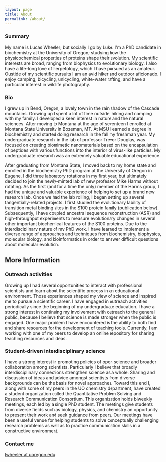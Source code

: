 ```yaml
---
layout: page
title: About
permalink: /about/
---
```

### Summary

My name is Lucas Wheeler; but socially I go by Luke. I'm a PhD candidate in biochemistry at the
University of Oregon; studying how the physicochemical properties of proteins
shape their evolution. My scientific interests are broad, ranging from biophysics to 
evolutionary biology. I also have a life-long love of herpetology, which I have pursued
as an amateur. Oustide of my scientific pursuits I am an avid hiker and outdoor aficionado. 
I enjoy camping, bicycling, unicycling, white-water rafting, and have a particular interest
in wildlife photography. 

### Bio

I grew up in Bend, Oregon; a lovely town in the rain shadow of the Cascade mountains. Growing up I spent a lot of time outside, hiking and camping with my family. I developed a keen interest in nature and the natural sciences. After moving to Montana at the age of seventeen I enrolled at Montana State University in Bozeman, MT. At MSU I earned a degree in biochemistry and started doing research in the fall my freshman year. My undergraduate research, in the lab of professor Trevor Douglas, was focused on creating biomimetic nanomaterials based on the encapsulation of peptides with various functions into the interior of virus-like particles. My undergraduate research was an extremely valuable educational experience. 

After graduating from Montana State, I moved back to my home state and enrolled in the biochemistry PhD program at the University of Oregon in Eugene. I did three laboratory rotations in my first year, but ultimately decided to join the newly-minted lab of new professor Mike Harms without rotating. As the first (and for a time the only) member of the Harms group, I had the unique and valuable experience of helping to set up a brand new research lab. Once we had the lab rolling, I began setting up several tangentially-related projects. I first studied the evolutionary lability of transition metal binding sites in the S100 protein family (publication below). Subsequently, I have coupled ancestral sequence reconstruction (ASR) and high-throughput experiments to measure evolutionary changes in several other important biochemical features of the S100 proteins. Due to the interdisciplinary nature of my PhD work, I have learned to implement a diverse range of approaches and techniques from biochemistry, biophysics, molecular biology, and bioinformatics in order to answer difficult questions about molecular evolution. 



## More Information


### Outreach activities

Growing up I had several opportunities to interact with professional scientists and learn about 
the scientific process in an educational environment. Those experiences shaped my view of science 
and inspired me to pursue a scientific career. I have engaged in outreach activities periodically 
since the beginning of my undergraduate education. I have a strong interest in continuing my involvement 
with outreach to the general public, because I believe that science is made stronger when the public 
is engaged.  One major problem I have encountered is the ability to both find 
and share resources for the development of teaching tools. Currently, I am working with one 
of my peers to develop an online repository for sharing teaching resources and ideas. 


### Student-driven interdisciplinary science

I have a strong interest in promoting policies of open science and broader collaboration among scientists. Particularly I believe that broadly interdisciplinary connections strengthen science as a whole. Sharing and discussion of ideas and advice amongst scientists from diverse backgrounds can be the basis for novel approaches. Toward this end I, along with some of my peers in the UO chemistry department, have created a student organization called the Quantitative Problem Solving and Research Communication Consortium. This organization holds biweekly meetings, each led by a single PhD student. The meetings give students from diverse fields such as biology, physics, and chemistry an opportunity to present their work and seek guidance from peers. Our meetings have been a useful venue for helping students to solve conceptually challenging research problems as well as to practice communication skills in a constructive environment. 

### Contact me

[lwheeler at uoregon.edu](mailto:email@domain.com)
